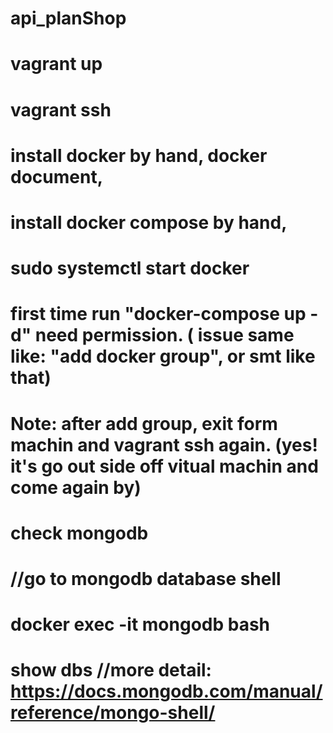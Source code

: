# api_planShop
# 
# vagrant up
# vagrant ssh
# install docker by hand, docker document,
# install docker compose by hand,
# 
# sudo systemctl start docker
# first time run "docker-compose up -d" need permission. ( issue same like: "add docker group", or smt like that)
# Note:  after add group, exit form machin and vagrant ssh again. (yes! it's go out side off vitual machin and come again by)
# 
# check mongodb
# //go to mongodb database shell
# docker exec -it mongodb bash
# show dbs //more detail: https://docs.mongodb.com/manual/reference/mongo-shell/
